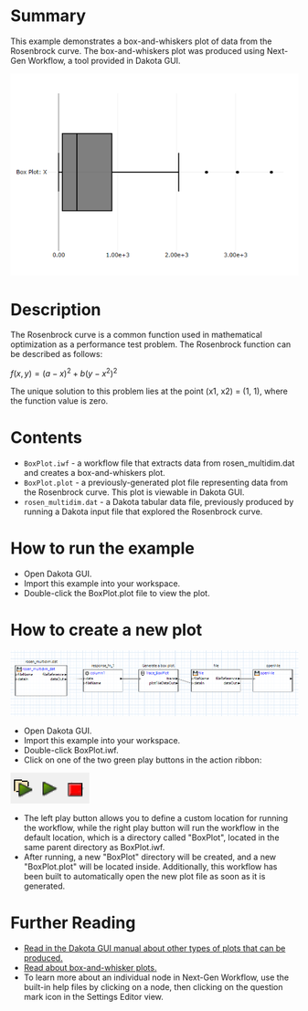 # Summary

This example demonstrates a box-and-whiskers plot of data from the Rosenbrock curve.  The box-and-whiskers plot was produced using Next-Gen Workflow, a tool provided in Dakota GUI.

![alt text](img/box_plot.png "Example plot")
 
# Description

The Rosenbrock curve is a common function used in mathematical optimization as a performance test problem.  The Rosenbrock function can be described as follows:

$` f(x,y) = (a-x)^2 + b(y-x^2)^2 `$

The unique solution to this problem lies at the point (x1, x2) = (1, 1), where the function value is zero.

# Contents

- `BoxPlot.iwf` - a workflow file that extracts data from rosen_multidim.dat and creates a box-and-whiskers plot.
- `BoxPlot.plot` - a previously-generated plot file representing data from the Rosenbrock curve.  This plot is viewable in Dakota GUI.
- `rosen_multidim.dat` - a Dakota tabular data file, previously produced by running a Dakota input file that explored the Rosenbrock curve. 

# How to run the example

- Open Dakota GUI.
- Import this example into your workspace.
- Double-click the BoxPlot.plot file to view the plot.

# How to create a new plot

![alt text](img/workflow.png "The workflow")

- Open Dakota GUI.
- Import this example into your workspace.
- Double-click BoxPlot.iwf.
- Click on one of the two green play buttons in the action ribbon:

![alt text](img/workflowActions.png "Workflow actions")

- The left play button allows you to define a custom location for running the workflow, while the right play button will run the workflow in the default location, which is a directory called "BoxPlot", located in the same parent directory as BoxPlot.iwf.
- After running, a new "BoxPlot" directory will be created, and a new "BoxPlot.plot" will be located inside.  Additionally, this workflow has been built to automatically open the new plot file as soon as it is generated.

# Further Reading

- [Read in the Dakota GUI manual about other types of plots that can be produced.](https://dakota.sandia.gov/content/chartreuse-1)
- [Read about box-and-whisker plots.](https://en.wikipedia.org/wiki/Box_plot)
- To learn more about an individual node in Next-Gen Workflow, use the built-in help files by clicking on a node, then clicking on the question mark icon in the Settings Editor view.